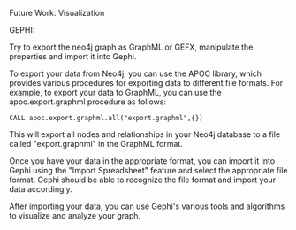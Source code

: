 Future Work: Visualization

GEPHI:

Try to export the neo4j graph as GraphML or GEFX, manipulate the properties and import it into Gephi.

To export your data from Neo4j, you can use the APOC library, which provides various procedures for exporting data to different file formats. For example, to export your data to GraphML, you can use the apoc.export.graphml procedure as follows:

  `CALL apoc.export.graphml.all("export.graphml",{})`

This will export all nodes and relationships in your Neo4j database to a file called "export.graphml" in the GraphML format.

Once you have your data in the appropriate format, you can import it into Gephi using the "Import Spreadsheet" feature and select the appropriate file format. Gephi should be able to recognize the file format and import your data accordingly.

After importing your data, you can use Gephi's various tools and algorithms to visualize and analyze your graph.